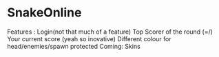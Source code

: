 # SnakeOnline
Features :
 Login(not that much of a feature)
 Top Scorer of the round (=/)
 Your current score (yeah so inovative)
 Different colour for head/enemies/spawn protected
Coming:
 Skins
